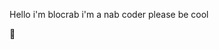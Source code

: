 Hello i'm blocrab
i'm a nab coder 
please be cool 

🦀
<!---
Blocrab/Blocrab is a ✨ special ✨ repository because its `README.md` (this file) appears on your GitHub profile.
You can click the Preview link to take a look at your changes.
--->
